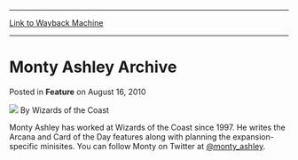 
---
[Link to Wayback Machine](https://web.archive.org/web/20220124143018/https://magic.wizards.com/en/articles/archive/feature/monty-ashley-archive-2010-08-16)

[_metadata_:wayback_url]:- "https://magic.wizards.com/en/articles/archive/feature/monty-ashley-archive-2010-08-16"
[_metadata_:wayback_raw_url]:- "https://web.archive.org/web/20220124143018id_/https://magic.wizards.com/en/articles/archive/feature/monty-ashley-archive-2010-08-16"
[_metadata_:wayback_capture_timestamp]:- "2022-01-24 14:30:18+00:00"
[_metadata_:description]:- "Monty Ashley has worked at Wizards of the Coast since 1997. He writes the Arcana and Card of the Day features along with planning the expansion-specific minisites. You can follow Monty on Twitter at @monty_ashley."
[_metadata_:generator]:- "Drupal 7 (http://drupal.org)"
---


Monty Ashley Archive
====================



 Posted in **Feature**
 on August 16, 2010 






![](https://media.magic.wizards.com/styles/auth_small/public/images/person/wizards_author.jpg)
By Wizards of the Coast












Monty Ashley has worked at Wizards of the Coast since 1997. He writes the Arcana and Card of the Day features along with planning the expansion-specific minisites. You can follow Monty on Twitter at [@monty\_ashley](http://twitter.com/#!/monty_ashley).








